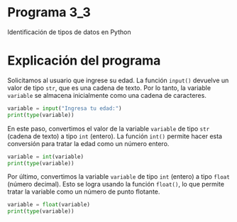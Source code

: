 # Programa 3_3
Identificación de tipos de datos en Python
# Explicación del programa


Solicitamos al usuario que ingrese su edad. La función `input()` devuelve un valor de tipo `str`, que es una cadena de texto. Por lo tanto, la variable `variable` se almacena inicialmente como una cadena de caracteres.
```python
variable = input("Ingresa tu edad:")
print(type(variable))
```

En este paso, convertimos el valor de la variable `variable` de tipo `str` (cadena de texto) a tipo `int` (entero). La función `int()` permite hacer esta conversión para tratar la edad como un número entero.
```python
variable = int(variable)
print(type(variable))
```

Por último, convertimos la variable `variable` de tipo `int` (entero) a tipo `float` (número decimal). Esto se logra usando la función `float()`, lo que permite tratar la variable como un número de punto flotante.
```python
variable = float(variable)
print(type(variable))
```
